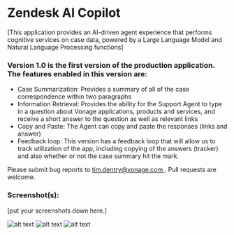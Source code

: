 # Zendesk AI Copilot

[This application provides an AI-driven agent experience that performs cognitive services on case data, powered by a Large Language Model and Natural Language Processing functions]

### Version 1.0 is the first version of the production application.  The features enabled in this version are:

* Case Summarization:  Provides a summary of all of the case correspondence within two paragraphs
* Information Retrieval:  Provides the ability for the Support Agent to type in a question about Vonage applications, products and services, and receive a short answer to the question as well as relevant links
* Copy and Paste:  The Agent can copy and paste the responses (links and answer)
* Feedback loop:  This version has a feedback loop that will allow us to track utilization of the app, including copying of the answers (tracker) and also whether or not the case summary hit the mark.  

Please submit bug reports to [tim.dentry@vonage.com ](). Pull requests are welcome.

### Screenshot(s):
[put your screenshots down here.]

![alt text](image.png)
![alt text](image-1.png)
![alt text](image-2.png)

